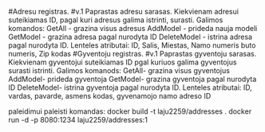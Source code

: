 #Adresu registras. #v.1 Paprastas adresu sarasas. Kiekvienam adresui suteikiamas ID, pagal kuri adresus galima istrinti, surasti. Galimos komandos: GetAll - grazina visus adresus AddModel - prideda nauja modeli GetModel - grazina adresa pagal nurodyta ID DeleteModel - istrina adresa pagal nurodyta ID. Lenteles atributai: ID, Salis, Miestas, Namo numeris buto numeris, Zip kodas
#Gyventoju registras. #v.1 Paprastas gyventoju sarasas. Kiekvienam gyventojui suteikiamas ID pgal kuriuos galima gyventojus surasti istrinti. Galimos komanods: GetAll- grazina visus gyventojus AddModel- prideda gyventoja GetModel- grazina gyventoja pagal nurodyta ID DeleteModel- istrina gyventoja pagal nurodyta ID. Lenteles atributai: ID, vardas, pavarde, asmens kodas, gyvenamojo namo adreso ID

paleidimui paleisti komandas:
  docker build -t laju2259/addresses .
  docker run -d -p 8080:1234 laju2259/addresses:1
